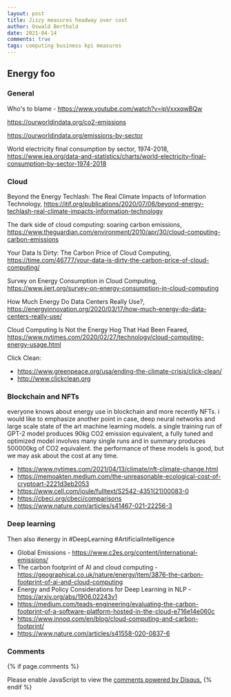 ```yaml
---
layout: post
title: Jizzy measures headway over cost
author: Oswald Berthold
date: 2021-04-14
comments: true
tags: computing business kpi measures
---
```


## Energy foo

### General

Who's to blame - https://www.youtube.com/watch?v=ipVxxxqwBQw

https://ourworldindata.org/co2-emissions

https://ourworldindata.org/emissions-by-sector

World electricity final consumption by sector, 1974-2018, https://www.iea.org/data-and-statistics/charts/world-electricity-final-consumption-by-sector-1974-2018


### Cloud

Beyond the Energy Techlash: The Real Climate Impacts of Information Technology, https://itif.org/publications/2020/07/06/beyond-energy-techlash-real-climate-impacts-information-technology

The dark side of cloud computing: soaring carbon emissions, https://www.theguardian.com/environment/2010/apr/30/cloud-computing-carbon-emissions

Your Data Is Dirty: The Carbon Price of Cloud Computing, https://time.com/46777/your-data-is-dirty-the-carbon-price-of-cloud-computing/

Survey on Energy Consumption in Cloud Computing, https://www.ijert.org/survey-on-energy-consumption-in-cloud-computing

How Much Energy Do Data Centers Really Use?, https://energyinnovation.org/2020/03/17/how-much-energy-do-data-centers-really-use/

Cloud Computing Is Not the Energy Hog That Had Been Feared, https://www.nytimes.com/2020/02/27/technology/cloud-computing-energy-usage.html



Click Clean:
 - https://www.greenpeace.org/usa/ending-the-climate-crisis/click-clean/
 - http://www.clickclean.org
 
### Blockchain and NFTs


everyone knows about energy use in blockchain and more recently
NFTs. i would like to emphasize another point in case, deep neural
networks and large scale state of the art machine learning models. a
single training run of GPT-2 model produces 90kg CO2 emission
equivalent, a fully tuned and optimized model involves many single
runs and in summary produces 500000kg of CO2 equivalent. the
performance of these models is good, but we may ask about the cost at
any time.

 - https://www.nytimes.com/2021/04/13/climate/nft-climate-change.html
 - https://memoakten.medium.com/the-unreasonable-ecological-cost-of-cryptoart-2221d3eb2053
 - https://www.cell.com/joule/fulltext/S2542-4351(21)00083-0
 - https://cbeci.org/cbeci/comparisons
 - https://www.nature.com/articles/s41467-021-22256-3



### Deep learning

Then also #energy in #DeepLearning #ArtificialIntelligence 

 - Global Emissions - https://www.c2es.org/content/international-emissions/
 - The carbon footprint of AI and cloud computing - https://geographical.co.uk/nature/energy/item/3876-the-carbon-footprint-of-ai-and-cloud-computing
 - Energy and Policy Considerations for Deep Learning in NLP - https://arxiv.org/abs/1906.02243v1
 - https://medium.com/teads-engineering/evaluating-the-carbon-footprint-of-a-software-platform-hosted-in-the-cloud-e716e14e060c
 - https://www.innoq.com/en/blog/cloud-computing-and-carbon-footprint/
 - https://www.nature.com/articles/s41558-020-0837-6


### Comments

{% if page.comments %}
<div id="disqus_thread"></div>
<script>

/**
*  RECOMMENDED CONFIGURATION VARIABLES: EDIT AND UNCOMMENT THE SECTION BELOW TO INSERT DYNAMIC VALUES FROM YOUR PLATFORM OR CMS.
*  LEARN WHY DEFINING THESE VARIABLES IS IMPORTANT: https://disqus.com/admin/universalcode/#configuration-variables*/
/*
var disqus_config = function () {
this.page.url = PAGE_URL;  // Replace PAGE_URL with your page's canonical URL variable
this.page.identifier = PAGE_IDENTIFIER; // Replace PAGE_IDENTIFIER with your page's unique identifier variable
};
*/
(function() { // DON'T EDIT BELOW THIS LINE
var d = document, s = d.createElement('script');
s.src = '//x75.disqus.com/embed.js';
s.setAttribute('data-timestamp', +new Date());
(d.head || d.body).appendChild(s);
})();
</script>
<noscript>Please enable JavaScript to view the <a href="https://disqus.com/?ref_noscript">comments powered by Disqus.</a></noscript>
{% endif %}

